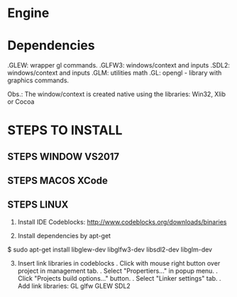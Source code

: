 # Engine


# Dependencies
 .GLEW: wrapper gl commands.
 .GLFW3: windows/context and inputs
 .SDL2: windows/context and inputs
 .GLM: utilities math
 .GL: opengl - library with graphics commands.

Obs.: The window/context is created native using the libraries: Win32, Xlib or Cocoa

# STEPS TO INSTALL

## STEPS WINDOW VS2017

## STEPS MACOS XCode
 
## STEPS LINUX

1. Install IDE Codeblocks: http://www.codeblocks.org/downloads/binaries

2. Install dependencies by apt-get

$ sudo apt-get install libglew-dev libglfw3-dev libsdl2-dev libglm-dev

3. Insert link libraries in codeblocks
	. Click with mouse right button over project in management tab.
	. Select "Propertiers..." in popup menu.
	. Click "Projects build options..." button.
	. Select "Linker settings" tab.
	. Add link libraries: GL glfw GLEW SDL2
